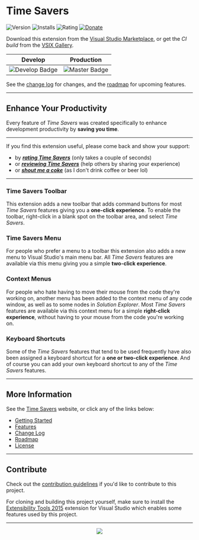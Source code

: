 # Time Savers

![Version][version-badge-url]
![Installs][installs-badge-url]
![Rating][rating-badge-url]
[![Donate][paypal-badge]](https://www.paypal.me/yannduran/5)

[version-badge-url]: http://vsmarketplacebadge.apphb.com/version-short/YannDuran.VisualStudioTimeSavers.svg?label=version&colorB=7E57C2
[installs-badge-url]: http://vsmarketplacebadge.apphb.com/installs-short/YannDuran.VisualStudioTimeSavers.svg?colorB=7E57C2
[rating-badge-url]: http://vsmarketplacebadge.apphb.com/rating-short/YannDuran.VisualStudioTimeSavers.svg?colorB=7E57C2
[license-badge]: https://img.shields.io/badge/license-MIT-7E57C2.svg
[license-url]: http://luminous-software.solutions/time-savers/license
[paypal-badge]: https://img.shields.io/badge/donate-paypal-green.svg
[paypal-url]: https://www.paypal.me/yannduran/10

Download this extension from the [Visual Studio Marketplace][marketplace-url],
or get the *CI build* from the [VSIX Gallery][vsix-gallery-url].

[marketplace-url]: https://marketplace.visualstudio.com/vsgallery/049c7ac5-ba44-4a72-b4ee-7be7fb1b0edd
[vs-gallery-url]: https://visualstudiogallery.msdn.microsoft.com/049c7ac5-ba44-4a72-b4ee-7be7fb1b0edd
[vsix-gallery-url]: http://vsixgallery.com/extension/049c7ac5-ba44-4a72-b4ee-7be7fb1b0edd/

| Develop | Production |
| --- | --- |
| ![Develop Badge][develop-badge-url] | ![Master Badge][master-badge-url] |

See the [change log][changelog-url] for changes, and the [roadmap][roadmap-url] for upcoming features.

[develop-badge-url]:  https://lumiinus.visualstudio.com/_apis/public/build/definitions/c31b2195-e4da-4ad9-a64c-e1712d313703/14/badge
[master-badge-url]: https://lumiinus.visualstudio.com/_apis/public/build/definitions/c31b2195-e4da-4ad9-a64c-e1712d313703/15/badge

---

## Enhance Your Productivity

Every feature of *Time Savers* was created specifically to enhance development productivity by **saving you time**.

---

If you find this extension useful, please come back and show your support:
- by [***rating *Time Savers****][rate-or-review-url] (only takes a couple of seconds)
- or [***reviewing *Time Savers****][rate-or-review-url] (help others by sharing your experience)
- or [***shout me a coke***](https://www.paypal.me/yannduran/5) (as I don't drink coffee or beer lol)

[rate-or-review-url]: https://marketplace.visualstudio.com/vsgallery/049c7ac5-ba44-4a72-b4ee-7be7fb1b0edd#review-details

---

### Time Savers Toolbar

This extension adds a new toolbar that adds command buttons for most *Time Savers* features giving you a
**one-click experience**.
To enable the toolbar, right-click in a blank spot on the toolbar area, and select *Time Savers*.

### Time Savers Menu

For people who prefer a menu to a toolbar this extension also adds a new menu to Visual Studio's main menu bar.
All *Time Savers* features are available via this menu giving you a simple
**two-click experience**.

### Context Menus

For people who hate having to move their mouse from the code they're working on,
another menu has been added to the context menu of any code window, as well as to some nodes in *Solution Explorer*.
Most *Time Savers* features are available via this context menu for a simple
**right-click experience**, without having to your mouse from the code you're working on.

### Keyboard Shortcuts

Some of the *Time Savers* features that tend to be used frequently have also been assigned a keyboard shortcut
for a **one or two-click experience**.
And of course you can add your own keyboard shortcut to any of the *Time Savers* features.

---

## More Information

See the [Time Savers][website-url] website, or click any of the links below:

- [Getting Started][getting-started-url]
- [Features][features-url]
- [Change Log][changelog-url]
- [Roadmap][roadmap-url]
- [License][license-url]

[website-url]: https://luminous-software.solutions/time-savers
[features-url]: http://luminous-software.solutions/time-savers/#features
[getting-started-url]: http://luminous-software.solutions/time-savers/getting-started
[changelog-url]: http://luminous-software.solutions/time-savers/changelog
[roadmap-url]: http://luminous-software.solutions/time-savers/roadmap

---

## Contribute

Check out the [contribution guidelines][contributing-url]
if you'd like to contribute to this project.

For cloning and building this project yourself, make sure to install the
[Extensibility Tools 2015][extensibility-tools-url]
extension for Visual Studio which enables some features used by this project.

---

<div style="text-align:center">
    <img src="https://i1.visualstudiogallery.msdn.s-msft.com/049c7ac5-ba44-4a72-b4ee-7be7fb1b0edd/image/file/262824/1/lss-vsip.png"/>
</div>

[roadmap-url]: https://github.com/luminous-software/time-savers/blob/master/roadmap.md
[contributing-url]: https://github.com/luminous-software/time-savers/blob/master/.github/CONTRIBUTING.md
[extensibility-tools-url]: https://visualstudiogallery.msdn.microsoft.com/ab39a092-1343-46e2-b0f1-6a3f91155aa6
